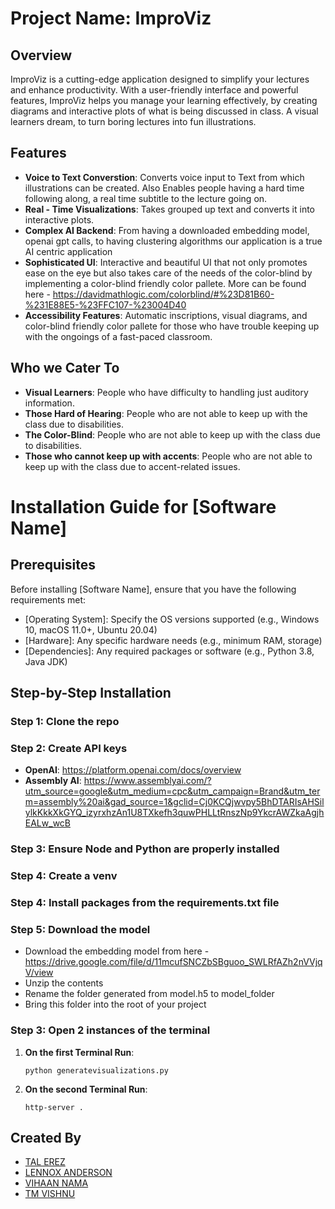 # Project Name: ImproViz

## Overview

ImproViz is a cutting-edge application designed to simplify your lectures and enhance productivity. With a user-friendly interface and powerful features, ImproViz helps you manage your learning effectively, by creating diagrams and interactive plots of what is being discussed in class. A visual learners dream, to turn boring lectures into fun illustrations.

## Features

- **Voice to Text Converstion**: Converts voice input to Text from which illustrations can be created. Also Enables people having a hard time following along, a real time subtitle to the lecture going on.
- **Real - Time Visualizations**: Takes grouped up text and converts it into interactive plots.
- **Complex AI Backend**: From having a downloaded embedding model, openai gpt calls, to having clustering algorithms our application is a true AI centric application
- **Sophisticated UI**: Interactive and beautiful UI that not only promotes ease on the eye but also takes care of the needs of the color-blind by implementing a color-blind friendly color pallete. More can be found here - https://davidmathlogic.com/colorblind/#%23D81B60-%231E88E5-%23FFC107-%23004D40
- **Accessibility Features**: Automatic inscriptions, visual diagrams, and color-blind friendly color pallete for those who have trouble keeping up with the ongoings of a fast-paced classroom.

## Who we Cater To
- **Visual Learners**: People who have difficulty to handling just auditory information.
- **Those Hard of Hearing**: People who are not able to keep up with the class due to disabilities.
- **The Color-Blind**: People who are not able to keep up with the class due to disabilities.
- **Those who cannot keep up with accents**: People who are not able to keep up with the class due to accent-related issues.

# Installation Guide for [Software Name]

## Prerequisites
Before installing [Software Name], ensure that you have the following requirements met:
- [Operating System]: Specify the OS versions supported (e.g., Windows 10, macOS 11.0+, Ubuntu 20.04)
- [Hardware]: Any specific hardware needs (e.g., minimum RAM, storage)
- [Dependencies]: Any required packages or software (e.g., Python 3.8, Java JDK)

## Step-by-Step Installation

### Step 1: Clone the repo


### Step 2: Create API keys
- **OpenAI**: https://platform.openai.com/docs/overview
- **Assembly AI**: https://www.assemblyai.com/?utm_source=google&utm_medium=cpc&utm_campaign=Brand&utm_term=assembly%20ai&gad_source=1&gclid=Cj0KCQjwvpy5BhDTARIsAHSilylkKkkXkGYQ_izyrxhzAn1U8TXkefh3quwPHLLtRnszNp9YkcrAWZkaAgjhEALw_wcB

### Step 3: Ensure Node and Python are properly installed

### Step 4: Create a venv

### Step 4: Install packages from the requirements.txt file

### Step 5: Download the model
- Download the embedding model from here - https://drive.google.com/file/d/11mcufSNCZbSBguoo_SWLRfAZh2nVVjqV/view
- Unzip the contents
- Rename the folder generated from model.h5 to model_folder
- Bring this folder into the root of your project


### Step 3: Open 2 instances of the terminal
1. **On the first Terminal Run**:
   ```
   python generatevisualizations.py
   ```
2. **On the second Terminal Run**:
   ```
   http-server .
     ```
   


## Created By
- [TAL EREZ](https://github.com/notthattal)
- [LENNOX ANDERSON](https://github.com/lennox55555)
- [VIHAAN NAMA](https://github.com/vihaannnn)
- [TM VISHNU](https://github.com/calicartels)
